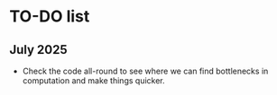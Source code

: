 # TO-DO list

## July 2025

* Check the code all-round to see where we can find bottlenecks in computation and make things quicker.